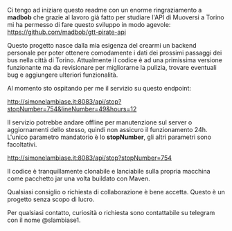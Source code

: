 Ci tengo ad iniziare questo readme con un enorme ringraziamento a **madbob** che grazie al lavoro già fatto per studiare l'API di Muoversi a Torino mi ha permesso di fare questo sviluppo in modo agevole:
https://github.com/madbob/gtt-pirate-api

Questo progetto nasce dalla mia esigenza del crearmi un backend personale per poter ottenere comodamente i dati dei prossimi passaggi dei bus nella città di Torino.
Attualmente il codice è ad una primissima versione funzionante ma da revisionare per migliorarne la pulizia, trovare eventuali bug e aggiungere ulteriori funzionalità.

Al momento sto ospitando per me il servizio su questo endpoint: 

http://simonelambiase.it:8083/api/stop?stopNumber=754&lineNumber=49&hours=12

Il servizio potrebbe andare offline per manutenzione sul server o aggiornamenti dello stesso, quindi non assicuro il funzionamento 24h.
L'unico parametro mandatorio è lo **stopNumber**, gli altri parametri sono facoltativi.

http://simonelambiase.it:8083/api/stop?stopNumber=754

Il codice è tranquillamente clonabile e lanciabile sulla propria macchina come pacchetto jar una volta buildato con Maven.

Qualsiasi consiglio o richiesta di collaborazione è bene accetta.
Questo è un progetto senza scopo di lucro.

Per qualsiasi contatto, curiosità o richiesta sono contattabile su telegram con il nome @slambiase1.

